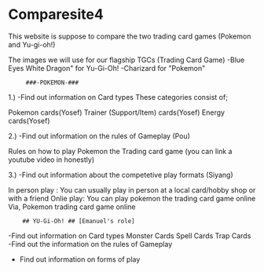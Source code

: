 # Comparesite4

This website is suppose to compare the two trading card games (Pokemon and Yu-gi-oh!)

The images we will use for our flagship TGCs (Trading Card Game)
-Blue Eyes White Dragon" for Yu-Gi-Oh!
-Charizard for "Pokemon"

         ###-POKEMON-###

1.) -Find out information on Card types
These categories consist of;

Pokemon cards(Yosef)
Trainer (Support/Item) cards(Yosef)
Energy cards(Yosef)

2.) -Find out information on the rules of Gameplay (Pou)

Rules on how to play Pokemon the Trading card game (you can link a youtube video in honestly)


3.) -Find out information about the competetive play formats (Siyang)

In person play : You can usually play in person  at a local card/hobby shop or with a friend
Onlie play: You can play pokemon the trading card game online Via, Pokemon trading card game online


        ## YU-Gi-Oh! ## [Emanuel's role]
-Find out information on Card types
Monster Cards
Spell Cards
Trap Cards
-Find out the information on the rules of Gameplay

- Find out information on forms of play


